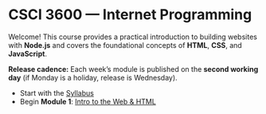 # CSCI 3600 — Internet Programming

Welcome! This course provides a practical introduction to building websites with **Node.js** and covers the foundational concepts of **HTML**, **CSS**, and **JavaScript**.


<!-- ## Book

Available formats:

- [HTML](print_page/) – to read from your browser (mobile-friendly).
- [PDF](assets/textbook.pdf) – to print and archive.
- [ODT](assets/textbook.odt) – to edit (LibreOffice) and archive.
- [DOCX](assets/textbook.docx) – to edit (Microsoft Word) and archive. -->

**Release cadence:** Each week’s module is published on the **second working day** (if Monday is a holiday, release is Wednesday).

- Start with the [Syllabus](./syllabus.md)
- Begin **Module 1**: [Intro to the Web & HTML](./module-01-intro-html/overview.md)
